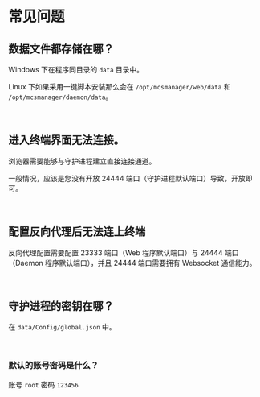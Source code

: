 # 常见问题

## 数据文件都存储在哪？

Windows 下在程序同目录的 `data` 目录中。

Linux 下如果采用一键脚本安装那么会在 `/opt/mcsmanager/web/data` 和 `/opt/mcsmanager/daemon/data`。

<br />

## 进入终端界面无法连接。

浏览器需要能够与守护进程建立直接连接通道。

一般情况，应该是您没有开放 24444 端口（守护进程默认端口）导致，开放即可。

<br />

## 配置反向代理后无法连上终端

反向代理配置需要配置 23333 端口（Web 程序默认端口）与 24444 端口（Daemon 程序默认端口），并且 24444 端口需要拥有 Websocket 通信能力。

<br />

## 守护进程的密钥在哪？

在 `data/Config/global.json` 中。

<br />

### 默认的账号密码是什么？

账号 `root`
密码 `123456`

<br />
